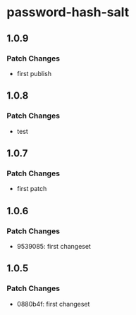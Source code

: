 # password-hash-salt

## 1.0.9

### Patch Changes

- first publish

## 1.0.8

### Patch Changes

- test

## 1.0.7

### Patch Changes

- first patch

## 1.0.6

### Patch Changes

- 9539085: first changeset

## 1.0.5

### Patch Changes

- 0880b4f: first changeset
